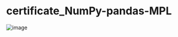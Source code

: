 # certificate_NumPy-pandas-MPL

![image](https://user-images.githubusercontent.com/85709710/180602642-731fa69d-6da8-4e8c-901e-a4d6fabf86cf.png)
